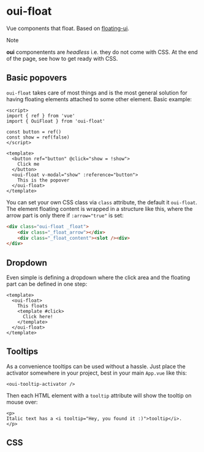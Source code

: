 # oui-float

Vue components that float. Based on [floating-ui](https://floating-ui.com/).

> [!NOTE]
> **oui** componentents are *headless* i.e. they do not come with CSS. At the end of the page, see how to get ready with CSS.
## Basic popovers

`oui-float` takes care of most things and is the most general solution for having floating elements attached to some other element. Basic example:

```vue
<script>
import { ref } from 'vue'
import { OuiFloat } from 'oui-float'

const button = ref()
const show = ref(false)
</script>

<template>
  <button ref="button" @click="show = !show">
    Click me
  </button>
  <oui-float v-modal="show" :reference="button">
    This is the popover
  </oui-float>
</template>
```

You can set your own CSS class via `class` attribute, the default it `oui-float`.  The element floating content is wrapped in a structure like this, where the arrow part is only there if `:arrow="true"` is set:

```html
<div class="oui-float _float">
	<div class="_float_arrow"></div>
	<div class="_float_content"><slot /><div>
</div>
```

## Dropdown

Even simple is defining a dropdown where the click area and the floating part can be defined in one step:

```vue
<template>
  <oui-float>
    This floats
    <template #click>
      Click here!
    </template>
  </oui-float>
</template>
```

## Tooltips

As a convenience tooltips can be used without a hassle. Just place the activator somewhere in your project, best in your main `App.vue` like this:

```vue
<oui-tooltip-activator />
```

Then each HTML element with a `tooltip` attribute will show the tooltip on mouse over:

```vue
<p>
Italic text has a <i tooltip="Hey, you found it :)">tooltip</i>.
</p>
```

## CSS
